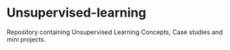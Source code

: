 # Unsupervised-learning
Repository containing Unsupervised Learning Concepts, Case studies and mini projects.
